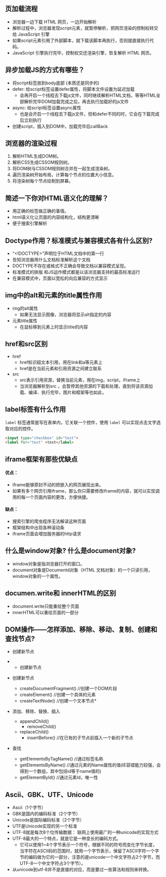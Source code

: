 ## 页加载流程

* 浏览器一边下载 HTML 网页，一边开始解析
* 解析过程中，浏览器发现script元素，就暂停解析，把网页渲染的控制权转交给 JavaScript 引擎
* 如果script元素引用了外部脚本，就下载该脚本再执行，否则就直接执行代码。
* JavaScript 引擎执行完毕，控制权交还渲染引擎，恢复解析 HTML 网页。


## 异步加载JS的方式有哪些？

* 将script标签放到body底部 (本质还是同步的)
* defer: 给script标签设置defer属性，将脚本文件设置为延迟加载
  * 会再开启一个线程去下载js文件，同时继续解析HTML文档，等等HTML全部解析完毕DOM加载完成之后，再去执行加载好的js文件
* async: 给script标签设置async属性
  * 也是会开启一个线程去下载js文件，但和defer不同的时，它会在下载完成后立刻执行
* 创建script，插入到DOM中，加载完毕后callBack


## 浏览器的渲染过程
1. 解析HTML生成DOM树。
2. 解析CSS生成CSSOM规则树。
3. 将DOM树与CSSOM规则树合并在一起生成渲染树。
4. 遍历渲染树开始布局，计算每个节点的位置大小信息。
5. 将渲染树每个节点绘制到屏幕。


## 简述一下你对HTML语义化的理解？
* 用正确的标签做正确的事情。
* html语义化让页面的内容结构化，结构更清晰
* 便于搜索引擎解析


## Doctype作用？标准模式与兼容模式各有什么区别?
* “<!DOCTYPE>”声明位于HTML文档中的第一行
* 告知浏览器用什么文档标准解析这个文档
* DOCTYPE不存在或格式不正确会导致文档以兼容模式呈现。
* 标准模式的排版 和JS运作模式都是以该浏览器支持的最高标准运行
* 在兼容模式中，页面以宽松的向后兼容的方式显示


## img中的alt和元素的title属性作用
* img的alt属性
  * 如果无法显示图像，浏览器将显示alt指定的内容
* 元素title属性
  * 在鼠标移到元素上时显示title的内容

## href和src区别
* href 
  * href标识超文本引用，用在link和a等元素上
  * href是在当前元素和引用资源之间建立联系
* src 
  * src表示引用资源，替换当前元素，用在img，script，iframe上
  * 当浏览器解析到src ，会暂停其他资源的下载和处理，直到将该资源加载、编译、执行完毕，图片和框架等也如此，

## label标签有什么作用
`label` 标签通常是写在表单内，它关联一个控件，使用 `label` 可以实现点击文字选取对应的控件。
```html
<input type="checkbox" id="test">
<label for="test" >test</label>
```



## iframe框架有那些优缺点
#### 优点：
* iframe能够原封不动的把嵌入的网页展现出来。
* 如果有多个网页引用iframe，那么你只需要修改iframe的内容，就可以实现调用的每一个页面内容的更改，方便快捷。
#### 缺点：
* 搜索引擎的爬虫程序无法解读这种页面
* 框架结构中出现各种滚动条
* iframe页面会增加服务器的http请求



## 什么是window对象? 什么是document对象?

* window对象是指浏览器打开的窗口。
* document对象是Documentd对象（HTML 文档对象）的一个只读引用，window对象的一个属性。


## documen.write和 innerHTML的区别

* document.write只能重绘整个页面
* innerHTML可以重绘页面的一部分

## DOM操作——怎样添加、移除、移动、复制、创建和查找节点?
* 创建新节点
* * 创建新节点

* 创建新节点
  * createDocumentFragment()    //创建一个DOM片段
  * createElement()   //创建一个具体的元素
  * createTextNode()   //创建一个文本节点*
* 添加、移除、替换、插入
  * appendChild()
	* removeChild()
  * replaceChild()
	* insertBefore() //在已有的子节点前插入一个新的子节点
* 查找
  * getElementsByTagName()    //通过标签名称
  * getElementsByName()    //通过元素的Name属性的值(IE容错能力较强，会得到一个数组，其中包括id等于name值的)
  * getElementById()    //通过元素Id，唯一性



## Ascii、GBK、UTF、Unicode
* Ascii（1个字节）
* GBK是国内的编码标准（2个字节）
* Unicode是国际编码标准（2个字节）
* UTF是Unicode实现的另一个标准
* UTF-8就是每次8个位传输数据： 联网上使用最广的一种unicode的实现方式
* UTF-8最大的一个特点，就是它是一种变长的编码方式。
  * 它可以使用1~4个字节表示一个符号，根据不同的符号而变化字节长度，当字符在ASCII码的范围时，就用一个字节表示，保留了ASCII字符一个字节的编码做为它的一部分，注意的是unicode一个中文字符占2个字节，而UTF-8一个中文字符占3个字节）。
* 从unicode到utf-8并不是直接的对应，而是要过一些算法和规则来转换。
